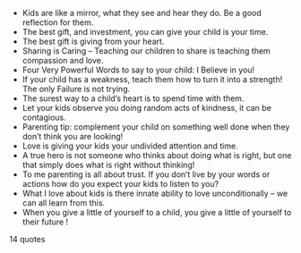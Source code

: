  - Kids are like a mirror, what they see and hear they do. Be a good reflection for them.
 - The best gift, and investment, you can give your child is your time.
 - The best gift is giving from your heart.
 - Sharing is Caring – Teaching our children to share is teaching them compassion and love.
 - Four Very Powerful Words to say to your child: I Believe in you!
 - If your child has a weakness, teach them how to turn it into a strength! The only Failure is not trying.
 - The surest way to a child’s heart is to spend time with them.
 - Let your kids observe you doing random acts of kindness, it can be contagious.
 - Parenting tip: complement your child on something well done when they don’t think you are looking!
 - Love is giving your kids your undivided attention and time.
 - A true hero is not someone who thinks about doing what is right, but one that simply does what is right without thinking!
 - To me parenting is all about trust. If you don’t live by your words or actions how do you expect your kids to listen to you?
 - What I love about kids is there innate ability to love unconditionally – we can all learn from this.
 - When you give a little of yourself to a child, you give a little of yourself to their future !

14 quotes